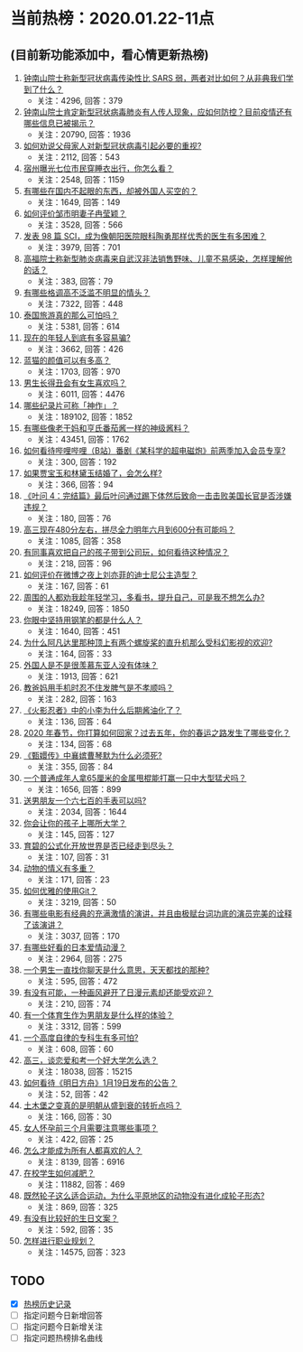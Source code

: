 # 当前热榜：2020.01.22-11点
## (目前新功能添加中，看心情更新热榜)
1. [钟南山院士称新型冠状病毒传染性比 SARS 弱，两者对比如何？从非典我们学到了什么？](https://www.zhihu.com/question/367305173)
    * 关注：4296, 回答：379
2. [钟南山院士肯定新型冠状病毒肺炎有人传人现象，应如何防控？目前疫情还有哪些信息已被揭示？](https://www.zhihu.com/question/367219889)
    * 关注：20790, 回答：1936
3. [如何劝说父母家人对新型冠状病毒引起必要的重视?](https://www.zhihu.com/question/367258958)
    * 关注：2112, 回答：543
4. [宿州曝光七位市民穿睡衣出行，你怎么看？](https://www.zhihu.com/question/367256522)
    * 关注：2548, 回答：1159
5. [有哪些在国内不起眼的东西，却被外国人买空的？](https://www.zhihu.com/question/367189796)
    * 关注：1649, 回答：149
6. [如何评价邹市明妻子冉莹颖？](https://www.zhihu.com/question/32188191)
    * 关注：3528, 回答：566
7. [发表 98 篇 SCI，成为像朝阳医院眼科陶勇那样优秀的医生有多困难？](https://www.zhihu.com/question/367231235)
    * 关注：3979, 回答：701
8. [高福院士称新型肺炎病毒来自武汉非法销售野味、儿童不易感染，怎样理解他的话？](https://www.zhihu.com/question/367421225)
    * 关注：383, 回答：79
9. [有哪些格调高不泛滥不明显的情头？](https://www.zhihu.com/question/291429907)
    * 关注：7322, 回答：448
10. [泰国旅游真的那么可怕吗？](https://www.zhihu.com/question/286060468)
    * 关注：5381, 回答：614
11. [现在的年轻人到底有多容易骗?](https://www.zhihu.com/question/343251192)
    * 关注：3662, 回答：426
12. [蓝猫的颜值可以有多高？](https://www.zhihu.com/question/308567682)
    * 关注：1703, 回答：970
13. [男生长得丑会有女生喜欢吗？](https://www.zhihu.com/question/342192041)
    * 关注：6011, 回答：4476
14. [哪些纪录片可称「神作」？](https://www.zhihu.com/question/22613022)
    * 关注：189102, 回答：1852
15. [有哪些像老干妈和亨氏番茄酱一样的神级酱料？](https://www.zhihu.com/question/25922782)
    * 关注：43451, 回答：1762
16. [如何看待哔哩哔哩（B站）番剧《某科学的超电磁炮》前两季加入会员专享?](https://www.zhihu.com/question/366757285)
    * 关注：300, 回答：192
17. [如果贾宝玉和林黛玉结婚了，会怎么样?](https://www.zhihu.com/question/363617673)
    * 关注：366, 回答：94
18. [《叶问 4：完结篇》最后叶问通过踢下体然后致命一击击败美国长官是否涉嫌违规？](https://www.zhihu.com/question/362937521)
    * 关注：180, 回答：76
19. [高三现在480分左右，拼尽全力明年六月到600分有可能吗？](https://www.zhihu.com/question/356710396)
    * 关注：1085, 回答：358
20. [有同事喜欢把自己的孩子带到公司玩，如何看待这种情况？](https://www.zhihu.com/question/366815019)
    * 关注：218, 回答：96
21. [如何评价在微博之夜上刘亦菲的迪士尼公主造型？](https://www.zhihu.com/question/366289234)
    * 关注：167, 回答：61
22. [周围的人都劝我趁年轻学习，多看书，提升自己，可是我不想怎么办?](https://www.zhihu.com/question/354919014)
    * 关注：18249, 回答：1850
23. [你眼中坚持用钢笔的都是什么人？](https://www.zhihu.com/question/359289873)
    * 关注：1640, 回答：451
24. [为什么阿凡达里那种顶上有两个螺旋桨的直升机那么受科幻影视的欢迎?](https://www.zhihu.com/question/355595812)
    * 关注：164, 回答：33
25. [外国人是不是很羡慕东亚人没有体味？](https://www.zhihu.com/question/327285145)
    * 关注：1913, 回答：621
26. [教爸妈用手机时忍不住发脾气是不孝顺吗？](https://www.zhihu.com/question/367123018)
    * 关注：282, 回答：163
27. [《火影忍者》中的小李为什么后期酱油化了？](https://www.zhihu.com/question/347672604)
    * 关注：136, 回答：64
28. [2020 年春节，你打算如何回家？过去五年，你的春运之路发生了哪些变化？](https://www.zhihu.com/question/366106527)
    * 关注：134, 回答：68
29. [《甄嬛传》中襄嫔曹琴默为什么必须死?](https://www.zhihu.com/question/353389019)
    * 关注：355, 回答：84
30. [一个普通成年人拿65厘米的金属甩棍能打赢一只中大型猛犬吗？](https://www.zhihu.com/question/352680894)
    * 关注：1656, 回答：899
31. [送男朋友一个六七百的手表可以吗?](https://www.zhihu.com/question/354069496)
    * 关注：2034, 回答：1644
32. [你会让你的孩子上哪所大学？](https://www.zhihu.com/question/359087249)
    * 关注：145, 回答：127
33. [育碧的公式化开放世界是否已经走到尽头？](https://www.zhihu.com/question/350320550)
    * 关注：107, 回答：31
34. [动物的情义有多重？](https://www.zhihu.com/question/32082190)
    * 关注：171, 回答：23
35. [如何优雅的使用Git？](https://www.zhihu.com/question/20866683)
    * 关注：3219, 回答：50
36. [有哪些电影有经典的充满激情的演讲，并且由极赋台词功底的演员完美的诠释了该演讲？](https://www.zhihu.com/question/25285792)
    * 关注：3037, 回答：170
37. [有哪些好看的日本爱情动漫？](https://www.zhihu.com/question/64513266)
    * 关注：2964, 回答：275
38. [一个男生一直找你聊天是什么意思，天天都找的那种?](https://www.zhihu.com/question/356300812)
    * 关注：595, 回答：472
39. [有没有可能，一种画风避开了日漫元素却还能受欢迎？](https://www.zhihu.com/question/365408170)
    * 关注：210, 回答：74
40. [有一个体育生作为男朋友是什么样的体验？](https://www.zhihu.com/question/30858225)
    * 关注：3312, 回答：599
41. [一个高度自律的专科生有多可怕?](https://www.zhihu.com/question/359191179)
    * 关注：608, 回答：60
42. [高三，谈恋爱和考一个好大学怎么选？](https://www.zhihu.com/question/350792765)
    * 关注：18038, 回答：15215
43. [如何看待《明日方舟》1月19日发布的公告？](https://www.zhihu.com/question/367078295)
    * 关注：52, 回答：42
44. [土木堡之变真的是明朝从盛到衰的转折点吗？](https://www.zhihu.com/question/366637019)
    * 关注：166, 回答：30
45. [女人怀孕前三个月需要注意哪些事项？](https://www.zhihu.com/question/299247238)
    * 关注：422, 回答：25
46. [怎么才能成为所有人都喜欢的人？](https://www.zhihu.com/question/356909427)
    * 关注：8139, 回答：6916
47. [在校学生如何减肥？](https://www.zhihu.com/question/25432208)
    * 关注：11882, 回答：469
48. [既然轮子这么适合运动，为什么平原地区的动物没有进化成轮子形态?](https://www.zhihu.com/question/349778101)
    * 关注：869, 回答：325
49. [有没有比较好的生日文案？](https://www.zhihu.com/question/344298241)
    * 关注：592, 回答：35
50. [怎样进行职业规划？](https://www.zhihu.com/question/19911890)
    * 关注：14575, 回答：323
## TODO
* [x] [热榜历史记录](hot_history/AllHot.md)
* [ ] 指定问题今日新增回答
* [ ] 指定问题今日新增关注
* [ ] 指定问题热榜排名曲线
